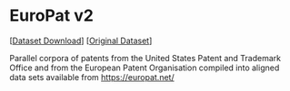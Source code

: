 # EuroPat v2

[[Dataset Download](https://storage.depia.wiki/europat.jsonl.zst)] [[Original Dataset](https://europat.net/)]

Parallel corpora of patents from the United States Patent and Trademark Office and from the European Patent Organisation compiled into aligned data sets available from https://europat.net/
